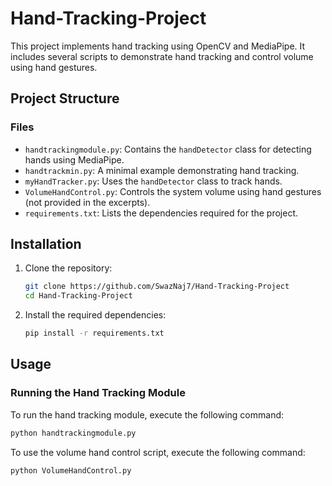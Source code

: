 # Hand-Tracking-Project

This project implements hand tracking using OpenCV and MediaPipe. It includes several scripts to demonstrate hand tracking and control volume using hand gestures.

## Project Structure

### Files

- `handtrackingmodule.py`: Contains the `handDetector` class for detecting hands using MediaPipe.
- `handtrackmin.py`: A minimal example demonstrating hand tracking.
- `myHandTracker.py`: Uses the `handDetector` class to track hands.
- `VolumeHandControl.py`: Controls the system volume using hand gestures (not provided in the excerpts).
- `requirements.txt`: Lists the dependencies required for the project.

## Installation

1. Clone the repository:
    ```sh
    git clone https://github.com/SwazNaj7/Hand-Tracking-Project
    cd Hand-Tracking-Project
    ```

2. Install the required dependencies:
    ```sh
    pip install -r requirements.txt
    ```

## Usage

### Running the Hand Tracking Module

To run the hand tracking module, execute the following command:
```sh
python handtrackingmodule.py
```
To use the volume hand control script, execute the following command:
```sh
python VolumeHandControl.py
